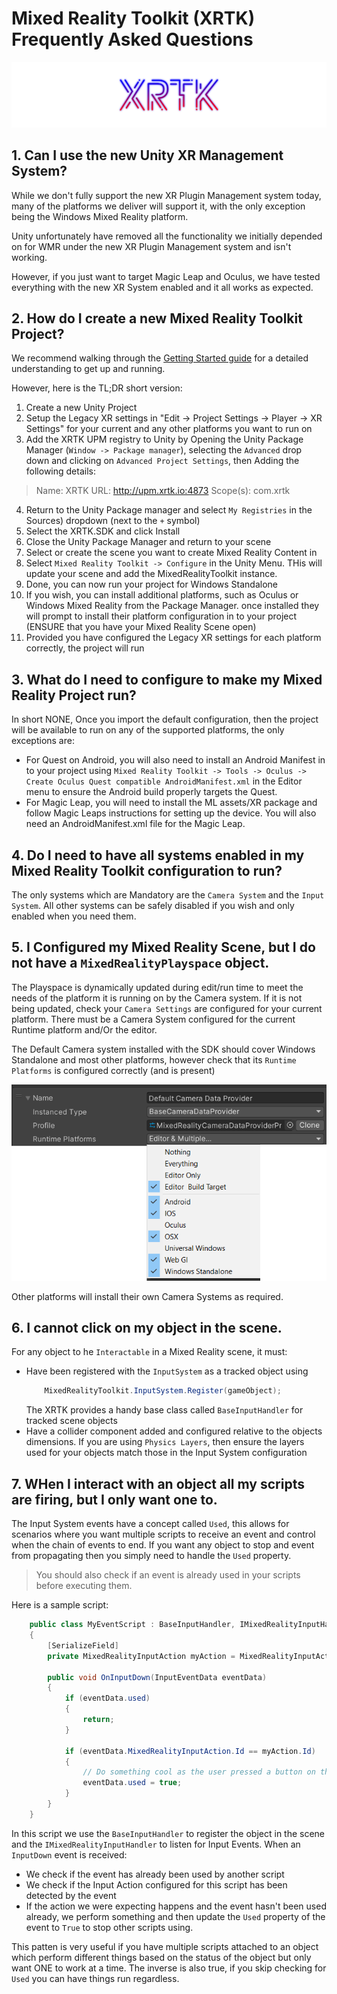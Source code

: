 # Mixed Reality Toolkit (XRTK) Frequently Asked Questions

![The Mixed Reality Toolkit](/images/Branding/XRTK_Logo_1200x250.png)

## 1. Can I use the new Unity XR Management System?

While we don't fully support the new XR Plugin Management system today, many of the platforms we deliver will support it, with the only exception being the Windows Mixed Reality platform.

Unity unfortunately have removed all the functionality we initially depended on for WMR under the new XR Plugin Management system and isn't working.

However, if you just want to target Magic Leap and Oculus, we have tested everything with the new XR System enabled and it all works as expected.

## 2. How do I create a new Mixed Reality Toolkit Project?

We recommend walking through the [Getting Started guide](00-GettingStarted.md) for a detailed understanding to get up and running.

However, here is the TL;DR short version:

1. Create a new Unity Project
2. Setup the Legacy XR settings in "Edit -> Project Settings -> Player -> XR Settings" for your current and any other platforms you want to run on
3. Add the XRTK UPM registry to Unity by Opening the Unity Package Manager (`Window -> Package manager`), selecting the `Advanced` drop down and clicking on `Advanced Project Settings`, then Adding the following details:
> Name: XRTK
> URL: http://upm.xrtk.io:4873
> Scope(s): com.xrtk
4. Return to the Unity Package manager and select `My Registries` in the Sources) dropdown (next to the `+` symbol)
5. Select the XRTK.SDK and click Install
6. Close the Unity Package Manager and return to your scene
7. Select or create the scene you want to create Mixed Reality Content in
8. Select `Mixed Reality Toolkit -> Configure` in the Unity Menu. THis will update your scene and add the MixedRealityToolkit instance.
9. Done, you can now run your project for Windows Standalone
10. If you wish, you can install additional platforms, such as Oculus or Windows Mixed Reality from the Package Manager. once installed they will prompt to install their platform configuration in to your project (ENSURE that you have your Mixed Reality Scene open)
11. Provided you have configured the Legacy XR settings for each platform correctly, the project will run

## 3. What do I need to configure to make my Mixed Reality Project run?

In short NONE, Once you import the default configuration, then the project will be available to run on any of the supported platforms, the only exceptions are:

* For Quest on Android, you will also need to install an Android Manifest in to your project using `Mixed Reality Toolkit -> Tools -> Oculus -> Create Oculus Quest compatible AndroidManifest.xml` in the Editor menu to ensure the Android build properly targets the Quest.
* For Magic Leap, you will need to install the ML assets/XR package and follow Magic Leaps instructions for setting up the device.  You will also need an AndroidManifest.xml file for the Magic Leap.

## 4. Do I need to have all systems enabled in my Mixed Reality Toolkit configuration to run?

The only systems which are Mandatory are the `Camera System` and the `Input System`.  All other systems can be safely disabled if you wish and only enabled when you need them.

## 5. I Configured my Mixed Reality Scene, but I do not have a `MixedRealityPlayspace` object.

The Playspace is dynamically updated during edit/run time to meet the needs of the platform it is running on by the Camera system.  If it is not being updated, check your `Camera Settings` are configured for your current platform.  There must be a Camera System configured for the current Runtime platform and/Or the editor.

The Default Camera system installed with the SDK should cover Windows Standalone and most other platforms, however check that its `Runtime Platforms` is configured correctly (and is present)

![Default Camera Settings](/images/faq/DefaultCameraSettings.png)

Other platforms will install their own Camera Systems as required.

## 6. I cannot click on my object in the scene.

For any object to he `Interactable` in a Mixed Reality scene, it must:

* Have been registered with the `InputSystem` as a tracked object using 
    ```csharp 
        MixedRealityToolkit.InputSystem.Register(gameObject);
    ```
    The XRTK provides a handy base class called `BaseInputHandler` for tracked scene objects
* Have a collider component added and configured relative to the objects dimensions.
    If you are using `Physics Layers`, then ensure the layers used for your objects match those in the Input System configuration

## 7. WHen I interact with an object all my scripts are firing, but I only want one to.

The Input System events have a concept called `Used`, this allows for scenarios where you want multiple scripts to receive an event and control when the chain of events to end. If you want any object to stop and event from propagating then you simply need to handle the `Used` property.

> You should also check if an event is already used in your scripts before executing them.

Here is a sample script:

```csharp
    public class MyEventScript : BaseInputHandler, IMixedRealityInputHandler
    {
        [SerializeField]
        private MixedRealityInputAction myAction = MixedRealityInputAction.None;

        public void OnInputDown(InputEventData eventData)
        {
            if (eventData.used)
            {
                return;
            }

            if (eventData.MixedRealityInputAction.Id == myAction.Id)
            {
                // Do something cool as the user pressed a button on this object
                eventData.used = true;
            }
        }
    }
```

In this script we use the `BaseInputHandler` to register the object in the scene and the `IMixedRealityInputHandler` to listen for Input Events.  When an `InputDown` event is received:

* We check if the event has already been used by another script
* We check if the Input Action configured for this script has been detected by the event
* If the action we were expecting happens and the event hasn't been used already, we perform something and then update the `Used` property of the event to `True` to stop other scripts using.

This patten is very useful if you have multiple scripts attached to an object which perform different things based on the status of the object but only want ONE to work at a time.
The inverse is also true, if you skip checking for `Used` you can have things run regardless. 
